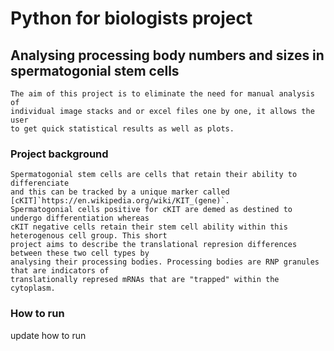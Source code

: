 # Python for biologists project 
## Analysing processing body numbers and sizes in spermatogonial stem cells
    The aim of this project is to eliminate the need for manual analysis of
    individual image stacks and or excel files one by one, it allows the user 
    to get quick statistical results as well as plots.
### Project background
    Spermatogonial stem cells are cells that retain their ability to differenciate 
    and this can be tracked by a unique marker called [cKIT]`https://en.wikipedia.org/wiki/KIT_(gene)`. 
    Spermatogonial cells positive for cKIT are demed as destined to undergo differentiation whereas
    cKIT negative cells retain their stem cell ability within this heterogenous cell group. This short 
    project aims to describe the translational represion differences between these two cell types by 
    analysing their processing bodies. Processing bodies are RNP granules that are indicators of 
    translationally represed mRNAs that are "trapped" within the cytoplasm.  
### How to run
update how to run
